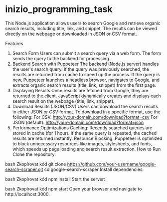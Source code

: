 ﻿# inizio_programming_task
This Node.js application allows users to search Google and retrieve organic search results, including title, link, and snippet. The results can be viewed directly on the webpage or downloaded in JSON or CSV format.

Features
1. Search Form
Users can submit a search query via a web form.
The form sends the query to the backend for processing.
2. Backend Search with Puppeteer
The backend (Node.js server) handles the user's search query.
If the query was previously searched, the results are returned from cache to speed up the process.
If the query is new, Puppeteer launches a headless browser, navigates to Google, and extracts organic search results (title, link, snippet) from the first page.
3. Displaying Results
Once results are fetched from Google, they are returned to the client.
JavaScript dynamically creates and displays each search result on the webpage (title, link, snippet).
4. Download Results (JSON/CSV)
Users can download the search results in either JSON or CSV format.
To download in a specific format, use the following:
For CSV: http://your-domain.com/download?format=csv
For JSON (default): http://your-domain.com/download?format=json
5. Performance Optimizations
Caching: Recently searched queries are stored in cache (for 1 hour). If the same query is repeated, the cached results are returned instantly.
Resource Blocking: Puppeteer is optimized to block unnecessary resources like images, stylesheets, and fonts, which speeds up page loading and search result extraction.
How to Run
Clone the repository:

bash
Zkopírovat kód
git clone https://github.com/your-username/google-search-scraper.git
cd google-search-scraper
Install dependencies:

bash
Zkopírovat kód
npm install
Start the server:

bash
Zkopírovat kód
npm start
Open your browser and navigate to http://localhost:3000.
